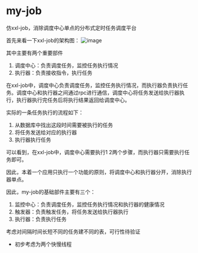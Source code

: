 # my-job
仿xxl-job，消除调度中心单点的分布式定时任务调度平台

首先来看一下xxl-job的架构图：
![image](https://www.xuxueli.com/doc/static/xxl-job/images/img_Qohm.png)

其中主要有两个重要部件
1. 调度中心：负责调度任务，监控任务执行情况
2. 执行器：负责接收指令，执行任务

在xxl-job中，调度中心负责调度任务，监控任务执行情况，而执行器负责执行任务。调度中心和执行器之间通过rpc进行通信，调度中心将任务发送给执行器执行，执行器执行完任务后将执行结果返回给调度中心。

实际的一条任务执行的流程如下：
1. 从数据库中找出这段时间需要被执行的任务
2. 将任务发送给对应的执行器
3. 执行器执行任务

可以看到，在xxl-job中，调度中心需要执行1 2两个步骤，而执行器只需要执行任务即可。

因此，本着一个应用只执行一个功能的原则，将调度中心和执行器分开，消除执行器单点。

因此，my-job的基础部件主要有三个：
1. 监控中心：负责调度任务，监控任务执行情况和执行器的健康情况
2. 触发器：负责触发任务，将任务发送给执行器执行
3. 执行器：负责执行任务

考虑对间隔时间长短不同的任务建不同的表，可行性待验证
- 初步考虑为两个快慢线程



